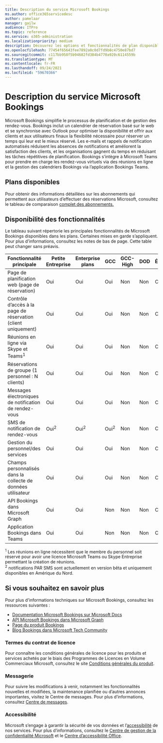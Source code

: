 ```yaml
---
title: Description du service Microsoft Bookings
ms.author: office365servicedesc
author: pamelaar
manager: gailw
audience: ITPro
ms.topic: reference
ms.service: o365-administration
ms.localizationpriority: medium
description: Découvrez les options et fonctionnalités de plan disponibles dans Microsoft Bookings.
ms.openlocfilehash: 77454f65643fee7892a0c0d7fd9b8c4750e87bd7
ms.sourcegitcommit: c117bb958f5b94682fd384b4770a920c6114559b
ms.translationtype: MT
ms.contentlocale: fr-FR
ms.lasthandoff: 09/24/2021
ms.locfileid: "59670366"
---
```

# <a name="microsoft-bookings-service-description"></a>Description du service Microsoft Bookings

Microsoft Bookings simplifie le processus de planification et de gestion des rendez-vous. Bookings inclut un calendrier de réservation basé sur le web et se synchronise avec Outlook pour optimiser la disponibilité et offrir aux clients et aux utilisateurs finaux la flexibilité nécessaire pour réserver un temps qui leur est le mieux réservé. Les e-mails et rappels de notification automatisés réduisent les absences de notifications et améliorent la satisfaction des clients, et les organisations gagnent du temps en réduisant les tâches répétitives de planification. Bookings s’intègre à Microsoft Teams pour prendre en charge les rendez-vous virtuels via des réunions en ligne et la gestion des calendriers Bookings via l’application Bookings Teams.

## <a name="available-plans"></a>Plans disponibles

Pour obtenir des informations détaillées sur les abonnements qui permettent aux utilisateurs d’effectuer des réservations Microsoft, consultez le tableau de comparaison [complet des abonnements.](https://go.microsoft.com/fwlink/?linkid=2139145)

## <a name="feature-availability"></a>Disponibilité des fonctionnalités

Le tableau suivant répertorie les principales fonctionnalités de Microsoft Bookings disponibles dans les plans. Certaines mises en garde s’appliquent. Pour plus d’informations, consultez les notes de bas de page. Cette table peut changer sans préavis.

| Fonctionnalité principale | Petite Entreprise | Enterprise plans | GCC | GCC-High | DOD | Éducation |
| --- | --- | --- | --- | --- | --- | --- |
| Page de planification web (page de réservation) | Oui | Oui | Oui | Non | Non | Oui |
| Contrôle d’accès à la page de réservation (client uniquement) | Oui | Oui | Oui | Non | Non | Oui |
| Réunions en ligne via Skype et Teams<sup>1</sup> <br/> | Oui | Oui | Oui | Non | Non | Oui |
| Réservations de groupe (1 personnel : N clients) | Oui | Oui | Oui | Non | Non | Oui |
| Messages électroniques de notification de rendez-vous | Oui | Oui | Oui | Non | Non | Oui |
| SMS de notification de rendez-vous | Oui<sup>2</sup> <br/> | Oui<sup>2</sup> <br/> | Oui<sup>2</sup> <br/> | Non | Non | Oui |
| Gestion du personnel/des services | Oui | Oui | Oui | Non | Non | Oui |
| Champs personnalisés dans la collecte de données utilisateur | Oui | Oui | Oui | Non | Non | Oui |
| API Bookings dans Microsoft Graph | Oui | Oui | Non | Non | Non | Oui |
| Application Bookings dans Teams | Oui | Oui | Non | Non | Non | Oui |

<sup>1</sup> Les réunions en ligne nécessitent que le membre du personnel soit réservé pour avoir une licence Microsoft Teams ou Skype Entreprise permettant la création de réunions.
<br/><sup>2</sup> notifications PAR SMS sont actuellement en version bêta et uniquement disponibles en Amérique du Nord.

## <a name="learn-more"></a>Si vous souhaitez en savoir plus

Pour plus d’informations techniques sur Microsoft Bookings, consultez les ressources suivantes :

- [Documentation Microsoft Bookings sur Microsoft Docs](/microsoft-365/bookings/bookings-overview?view=o365-worldwide)
- [API Microsoft Bookings dans Microsoft Graph](/graph/api/resources/booking-api-overview?view=graph-rest-beta)
- [Page du produit Bookings](https://www.microsoft.com/microsoft-365/business/scheduling-and-booking-app)
- [Blog Bookings dans Microsoft Tech Community](https://techcommunity.microsoft.com/t5/microsoft-bookings-blog/bg-p/Office365BusinessAppsBlog)

### <a name="licensing-terms"></a>Termes du contrat de licence

Pour connaître les conditions générales de licence pour les produits et services achetés par le biais des Programmes de Licences en Volume Commerciaux Microsoft, consultez le site [Conditions générales du produit](https://www.microsoft.com/microsoft-365).

### <a name="messaging"></a>Messagerie

Pour suivre les modifications à venir, notamment les fonctionnalités nouvelles et modifiées, la maintenance planifiée ou d’autres annonces importantes, visitez le Centre de messages. Pour plus d’informations, consultez [Centre de messages](/microsoft-365/admin/manage/message-center).

### <a name="accessibility"></a>Accessibilité

Microsoft s’engage à garantir la sécurité de vos données et l’[accessibilité](https://www.microsoft.com/trust-center/compliance/accessibility) de nos services. Pour plus d’informations, consultez le [Centre de gestion de la confidentialité Microsoft](https://www.microsoft.com/trust-center) et le [Centre d’accessibilité Office](https://support.office.com/article/ecab0fcf-d143-4fe8-a2ff-6cd596bddc6d).